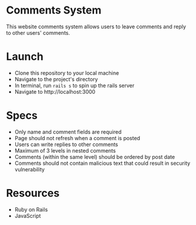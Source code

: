 # Comments System
This website comments system allows users to leave comments and reply to other users' comments.

# Launch
- Clone this repository to your local machine
- Navigate to the project's directory
- In terminal, run `rails s` to spin up the rails server
- Navigate to http://localhost:3000

# Specs
- Only name and comment fields are required
- Page should not refresh when a comment is posted
- Users can write replies to other comments
- Maximum of 3 levels in nested comments
- Comments (within the same level) should be ordered by post date
- Comments should not contain malicious text that could result in security vulnerability

# Resources
- Ruby on Rails
- JavaScript
